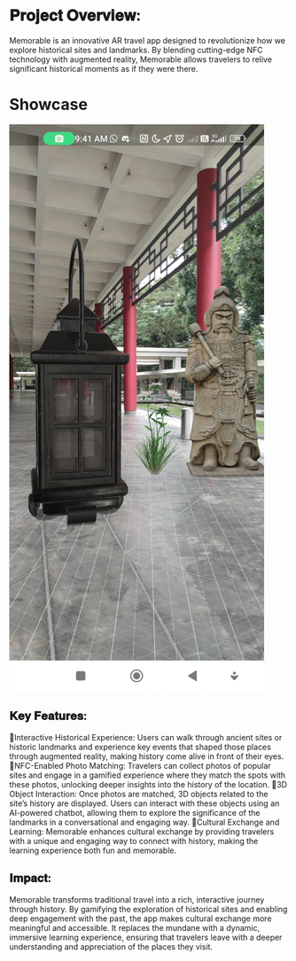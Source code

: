 # 𝐏𝐫𝐨𝐣𝐞𝐜𝐭 𝐎𝐯𝐞𝐫𝐯𝐢𝐞𝐰:
Memorable is an innovative AR travel app designed to revolutionize how we explore historical sites and landmarks. By blending cutting-edge NFC technology with augmented reality, Memorable allows travelers to relive significant historical moments as if they were there. 

# Showcase
![Project Screenshot](https://github.com/wthislifehuh/Memorable/blob/main/image.png)

## 𝐊𝐞𝐲 𝐅𝐞𝐚𝐭𝐮𝐫𝐞𝐬:
📌Interactive Historical Experience: Users can walk through ancient sites or historic landmarks and experience key events that shaped those places through augmented reality, making history come alive in front of their eyes.
📌NFC-Enabled Photo Matching: Travelers can collect photos of popular sites and engage in a gamified experience where they match the spots with these photos, unlocking deeper insights into the history of the location.
📌3D Object Interaction: Once photos are matched, 3D objects related to the site’s history are displayed. Users can interact with these objects using an AI-powered chatbot, allowing them to explore the significance of the landmarks in a conversational and engaging way.
📌Cultural Exchange and Learning: Memorable enhances cultural exchange by providing travelers with a unique and engaging way to connect with history, making the learning experience both fun and memorable.

## 𝐈𝐦𝐩𝐚𝐜𝐭:
Memorable transforms traditional travel into a rich, interactive journey through history. By gamifying the exploration of historical sites and enabling deep engagement with the past, the app makes cultural exchange more meaningful and accessible. It replaces the mundane with a dynamic, immersive learning experience, ensuring that travelers leave with a deeper understanding and appreciation of the places they visit.
